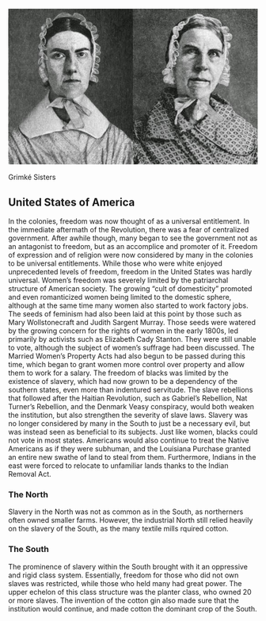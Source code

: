![Grimke Sisters](/images/age-of-reform.jpeg)

Grimké Sisters

## United States of America

In the colonies, freedom was now thought of as a universal entitlement. In the immediate aftermath of the Revolution, there was a fear of centralized government. After awhile though, many began to see the government not as an antagonist to freedom, but as an accomplice and promoter of it. Freedom of expression and of religion were now considered by many in the colonies to be universal entitlements. While those who were white enjoyed unprecedented levels of freedom, freedom in the United States was hardly universal.
Women’s freedom was severely limited by the patriarchal structure of American society. The growing “cult of domesticity” promoted and even romanticized women being limited to the domestic sphere, although at the same time many women also started to work factory jobs. The seeds of feminism had also been laid at this point by those such as Mary Wollstonecraft and Judith Sargent Murray. Those seeds were watered by the growing concern for the rights of women in the early 1800s, led primarily by activists such as Elizabeth Cady Stanton. They were still unable to vote, although the subject of women’s suffrage had been discussed. The Married Women’s Property Acts had also begun to be passed during this time, which began to grant women more control over property and allow them to work for a salary.
The freedom of blacks was limited by the existence of slavery, which had now grown to be a dependency of the southern states, even more than indentured servitude. The slave rebellions that followed after the Haitian Revolution, such as Gabriel’s Rebellion, Nat Turner’s Rebellion, and the Denmark Veasy conspiracy, would both weaken the institution, but also strengthen the severity of slave laws. Slavery was no longer considered by many in the South to just be a necessary evil, but was instead seen as beneficial to its subjects. Just like women, blacks could not vote in most states. Americans would also continue to treat the Native Americans as if they were subhuman, and the Louisiana Purchase granted an entire new swathe of land to steal from them. Furthermore, Indians in the east were forced to relocate to unfamiliar lands thanks to the Indian Removal Act.

### The North

Slavery in the North was not as common as in the South, as northerners often owned smaller farms. However, the industrial North still relied heavily on the slavery of the South, as the many textile mills rquired cotton.

### The South

The prominence of slavery within the South brought with it an oppressive and rigid class system. Essentially, freedom for those who did not own slaves was restricted, while those who held many had great power. The upper echelon of this class structure was the planter class, who owned 20 or more slaves. The invention of the cotton gin also made sure that the institution would continue, and made cotton the dominant crop of the South.
